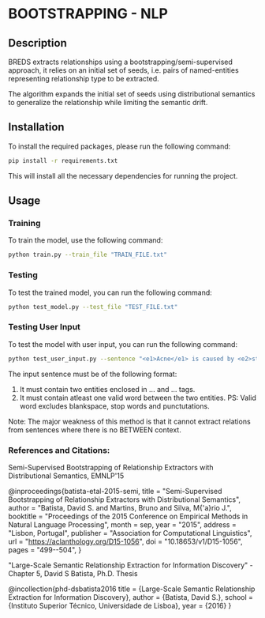 # BOOTSTRAPPING - NLP

## Description

BREDS extracts relationships using a bootstrapping/semi-supervised approach, it relies on an initial set of seeds, i.e. pairs of named-entities representing relationship type to be extracted.  

The algorithm expands the initial set of seeds using distributional semantics to generalize the relationship while 
limiting the semantic drift.


## Installation

To install the required packages, please run the following command:

```bash
pip install -r requirements.txt
```
This will install all the necessary dependencies for running the project.

## Usage

### Training

To train the model, use the following command:

```bash
python train.py --train_file "TRAIN_FILE.txt"
```

### Testing

To test the trained model, you can run the following command:

```bash
python test_model.py --test_file "TEST_FILE.txt"
```


### Testing User Input

To test the model with user input, you can run the following command:

```bash
python test_user_input.py --sentence "<e1>Acne</e1> is caused by <e2>stress</e2>."
```

The input sentence must be of the following format:
1. It must contain two entities enclosed in <e1>...</e1> and <e2>...</e2> tags.
2. It must contain atleast one valid word between the two entities.
   PS: Valid word excludes blankspace, stop words and punctutations.

Note: The major weakness of this method is that it cannot extract relations from sentences where there is no BETWEEN context.

### References and Citations:

Semi-Supervised Bootstrapping of Relationship Extractors with Distributional Semantics, EMNLP'15

@inproceedings{batista-etal-2015-semi,
    title = "Semi-Supervised Bootstrapping of Relationship Extractors with Distributional Semantics",
    author = "Batista, David S.  and Martins, Bruno  and Silva, M{\'a}rio J.",
    booktitle = "Proceedings of the 2015 Conference on Empirical Methods in Natural Language Processing",
    month = sep,
    year = "2015",
    address = "Lisbon, Portugal",
    publisher = "Association for Computational Linguistics",
    url = "https://aclanthology.org/D15-1056",
    doi = "10.18653/v1/D15-1056",
    pages = "499--504",
}

"Large-Scale Semantic Relationship Extraction for Information Discovery" - Chapter 5, David S Batista, Ph.D. Thesis

@incollection{phd-dsbatista2016
  title = {Large-Scale Semantic Relationship Extraction for Information Discovery},
    author = {Batista, David S.},
  school = {Instituto Superior Técnico, Universidade de Lisboa},
  year = {2016}
}
